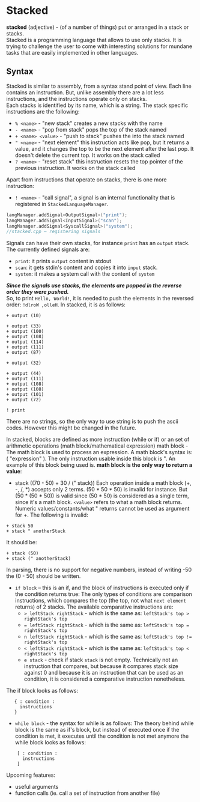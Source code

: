 # Stacked  
**stacked** (adjective) - (of a number of things) put or arranged in a stack or stacks.  
Stacked is a programming language that allows to use only stacks. It is trying to challenge the user to come with interesting solutions for mundane tasks that are easily implemented in other languages. 

## Syntax  
Stacked is similar to assembly, from a syntax stand point of view. Each line contains an instruction. But, unlike assembly there are a lot less instructions, and the instructions operate only on stacks.  
Each stacks is identified by its name, which is a string. The stack specific instructions are the following:  
*  `% <name>` - "new stack" creates a new stacks with the name <name> 
*  `- <name>` - "pop from stack" pops the top of the stack named <name> 
*  `+ <name> <value>` - "push to stack" pushes the <value> into the stack named <name> 
*  `" <name>` - "next element" this instruction acts like pop, but it returns a value, and it changes the top to be the next element after the last pop. It doesn't delete the current top. It works on the stack called <name> 
* `? <name>` - "reset stack" this instruction resets the top pointer of the previous instruction. It works on the stack called <name> 

Apart from instructions that operate on stacks, there is one more instruction:
* `! <name>` - "call signal", a signal is an internal functionality that is registered in `StackedLanguageManager`.  
		
```cpp
langManager.addSignal<OutputSignal>("print");
langManager.addSignal<InputSignal>("scan");
langManager.addSignal<SyscallSignal>("system");
//stacked.cpp – registering signals
```   
Signals can have their own stacks, for instance `print` has an `output` stack. The currently defined signals are:

* `print`: it prints `output` content in stdout
* `scan`: it gets stdin's content and copies it into `input` stack. 
* `system`: it makes a system call with the content of `system`  

***Since the signals use stacks, the elements are popped in the reverse order they were pushed.***  
So, to print `Hello, World!`, it is needed to push the elements in the reversed order: `!dlroW ,olleH`. In stacked, it is as follows:
```
+ output (10)

+ output (33)
+ output (100)
+ output (108)
+ output (114)
+ output (111)
+ output (87)

+ output (32)

+ output (44)
+ output (111)
+ output (108)
+ output (108)
+ output (101)
+ output (72)

! print
```
There are no strings, so the only way to use string is to push the ascii codes. However this might be changed in the future.

In stacked, blocks are defined as more instruction (while or if) or an set of arithmetic operations (math block/mathematical expression)
math block - The math block is used to process an expression. A math block's syntax is: ( "expression" ). The only instruction usable inside this block is ". An example of this block being used is. **math block is the only way to return a value**: 
+ stack ((70 - 50) + 30 / (" stack))
Each operation inside a math block (+, -, /, *) accepts only 2 terms. (50 * 50 * 50) is invalid for instance. But (50 * (50 * 50)) is valid since (50 * 50) is considered as a single term, since it's a math block.
`<value>` refers to what a math block returns. Numeric values/constants/what " returns cannot be used as argument for +. The following is invalid:
```
+ stack 50
+ stack " anotherStack
```  
It should be:  
```
+ stack (50)
+ stack (" anotherStack)
```  
In parsing, there is no support for negative numbers, instead of writing -50 the (0 - 50) should be written.


* `if block` – this is an if, and the block of instructions is executed only if the condition returns true:
The only types of conditions are comparison instructions, which compares the top (the top, not what `next element` returns) of 2 stacks. The available comparative instructions are:
    * `> leftStack rightStack` - which is the same as: `leftStack's top > rightStack's top`
    * `= leftStack rightStack` - which is the same as: `leftStack's top = rightStack's top`
    * `n leftStack rightStack` - which is the same as: `leftStack's top != rightStack's top`
    * `< leftStack rightStack` - which is the same as: `leftStack's top < rightStack's top`
    * `e stack` - check if stack `stack` is not empty. Technically not an instruction that compares, but because it compares stack size against 0 and because it is an instruction that can be used as an condition, it is considered a comparative instruction nonetheless.

The if block looks as follows:
	
 ```	
	{ : condition :
 	  instructions
	}
```
* `while block` - the syntax for while is as follows: 
	The theory behind while block is the same as if's block, but instead of executed once if the condition is met, it executes until the condition is not met anymore
	the while block looks as follows:

```
	[ : condition :
 	  instructions
	]
```

Upcoming features:
* useful arguments 
* function calls (ie. call a set of instruction from another file)  
